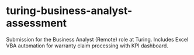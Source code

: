 # turing-business-analyst-assessment
Submission for the Business Analyst (Remote) role at Turing. Includes Excel VBA automation for warranty claim processing with KPI dashboard.
